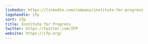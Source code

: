 ```yaml
---
linkedin: https://linkedin.com/company/institute-for-progress
logohandle: ifp
sort: ifp
title: Institute for Progress
twitter: https://twitter.com/IFP
website: https://ifp.org/
---
```

